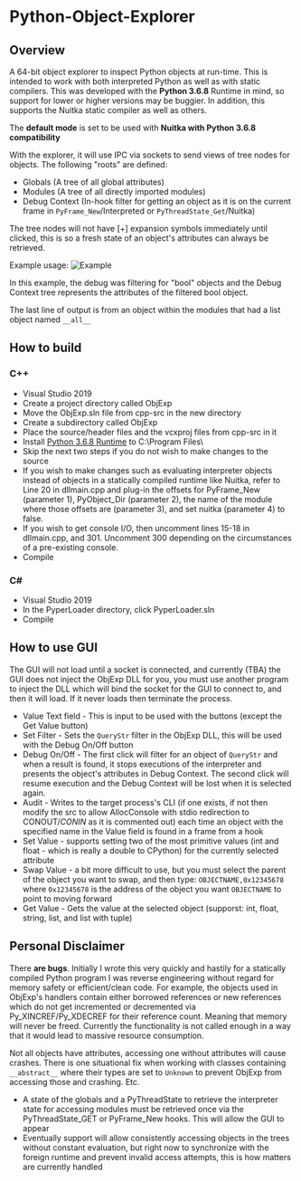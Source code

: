 # Python-Object-Explorer

## Overview

A 64-bit object explorer to inspect Python objects at run-time. This is intended to work with both interpreted Python as well as with static compilers.
This was developed with the **Python 3.6.8** Runtime in mind, so support for lower or higher versions may be buggier. 
In addition, this supports the Nuitka static compiler as well as others.

The **default mode** is set to be used with **Nuitka with Python 3.6.8 compatibility**

With the explorer, it will use IPC via sockets to send views of tree nodes for objects. The following "roots" are defined: 

* Globals (A tree of all global attributes)
* Modules (A tree of all directly imported modules)
* Debug Context (In-hook filter for getting an object as it is on the current frame in `PyFrame_New`/Interpreted or `PyThreadState_Get`/Nuitka)

The tree nodes will not have [+] expansion symbols immediately until clicked, this is so a fresh state of an object's attributes can always be retrieved.

Example usage:
![Example](https://i.imgur.com/KhS0sR7.png)

In this example, the debug was filtering for "bool" objects and the Debug Context tree represents the attributes of the filtered bool object.

The last line of output is from an object within the modules that had a list object named `__all__`

## How to build

### C++

* Visual Studio 2019
* Create a project directory called ObjExp
* Move the ObjExp.sln file from cpp-src in the new directory
* Create a subdirectory called ObjExp
* Place the source/header files and the vcxproj files from cpp-src in it
* Install [Python 3.6.8 Runtime](https://www.python.org/downloads/release/python-368/) to C:\Program Files\
* Skip the next two steps if you do not wish to make changes to the source
* If you wish to make changes such as evaluating interpreter objects instead of objects in a statically compiled runtime like Nuitka, refer to Line 20 in dllmain.cpp and plug-in the offsets for PyFrame_New (parameter 1), PyObject_Dir (parameter 2), the name of the module where those offsets are (parameter 3), and set nuitka (parameter 4) to false.
* If you wish to get console I/O, then uncomment lines 15-18 in dllmain.cpp, and 301. Uncomment 300 depending on the circumstances of a pre-existing console.
* Compile

### C#

* Visual Studio 2019
* In the PyperLoader directory, click PyperLoader.sln
* Compile

## How to use GUI

The GUI will not load until a socket is connected, and currently (TBA) the GUI does not inject the ObjExp DLL for you, you must use another program to inject the DLL which will bind
the socket for the GUI to connect to, and then it will load. If it never loads then terminate the process.

* Value Text field - This is input to be used with the buttons (except the Get Value button)
* Set Filter - Sets the `QueryStr` filter in the ObjExp DLL, this will be used with the Debug On/Off button
* Debug On/Off - The first click will filter for an object of `QueryStr` and when a result is found, it stops executions of the interpreter 
and presents the object's attributes in Debug Context. The second click will resume execution and the Debug Context will be lost when it is selected again.
* Audit - Writes to the target process's CLI (if one exists, if not then modify the src to allow AllocConsole with stdio redirection to CONOUT$/CONIN$ as it is commented out) each time
an object with the specified name in the Value field is found in a frame from a hook
* Set Value - supports setting two of the most primitive values (int and float - which is really a double to CPython) for the currently selected attribute
* Swap Value - a bit more difficult to use, but you must select the parent of the object you want to swap, and then type: `OBJECTNAME,0x12345678` where `0x12345678` is the address of the object you want `OBJECTNAME` to point to moving forward
* Get Value - Gets the value at the selected object (supporst: int, float, string, list, and list with tuple)

## Personal Disclaimer

There **are bugs**. Initially I wrote this very quickly and hastily for a statically compiled Python program I was reverse engineering without regard for memory safety or efficient/clean code. For example,
the objects used in ObjExp's handlers contain either borrowed references or new references which do not get incremented or decremented via Py_XINCREF/Py_XDECREF for their reference count. Meaning that memory will never be freed. Currently the functionality is not called enough in a way that it would lead to massive resource consumption.

Not all objects have attributes, accessing one without attributes will cause crashes. There is one situational fix when working with classes containing `__abstract__` where their types are set to `Unknown` to prevent ObjExp from accessing those and crashing.
Etc.

* A state of the globals and a PyThreadState to retrieve the interpreter state for accessing modules must be retrieved once via the PyThreadState_GET or PyFrame_New hooks. This will allow the GUI to appear
* Eventually support will allow consistently accessing objects in the trees without constant evaluation, but right now to synchronize with the foreign runtime and prevent invalid access attempts, this is how matters are currently handled

